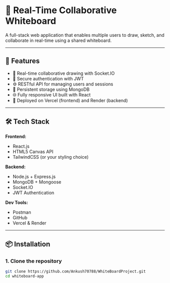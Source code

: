 # 📝 Real-Time Collaborative Whiteboard

A full-stack web application that enables multiple users to draw, sketch, and collaborate in real-time using a shared whiteboard.

---

## 🚀 Features

- 🎨 Real-time collaborative drawing with Socket.IO
- 🔐 Secure authentication with JWT
- ⚙️ RESTful API for managing users and sessions
- 📁 Persistent storage using MongoDB
- 🌐 Fully responsive UI built with React
- 🔄 Deployed on Vercel (frontend) and Render (backend)

---

## 🛠️ Tech Stack

**Frontend:**
- React.js
- HTML5 Canvas API
- TailwindCSS (or your styling choice)

**Backend:**
- Node.js + Express.js
- MongoDB + Mongoose
- Socket.IO
- JWT Authentication

**Dev Tools:**
- Postman
- GitHub
- Vercel & Render

---

## 📦 Installation

### 1. Clone the repository

```bash
git clone https://github.com/Ankush70788/WhiteBoardProject.git
cd whiteboard-app
